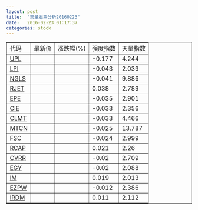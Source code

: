 ```yaml
---
layout: post
title:  "天量股票分析20160223"
date:   2016-02-23 01:17:37
categories: stock
---
```

<script type="text/javascript">
var stockList = []
stockList.push('gb_upl');
stockList.push('gb_lpi');
stockList.push('gb_ngls');
stockList.push('gb_rjet');
stockList.push('gb_epe');
stockList.push('gb_cie');
stockList.push('gb_clmt');
stockList.push('gb_mtcn');
stockList.push('gb_fsc');
stockList.push('gb_rcap');
stockList.push('gb_cvrr');
stockList.push('gb_egy');
stockList.push('gb_im');
stockList.push('gb_ezpw');
stockList.push('gb_irdm');
</script>

<table border="1">
 <tr>
  <td>代码</td>
  <td>最新价</td>
  <td>涨跌幅(%)</td>
 <td>强度指数</td>
 <td>天量指数</td>
</tr>
  <tr id="upl"><td><a href="http://stock.finance.sina.com.cn/usstock/quotes/UPL.html" target="_blank">UPL</a></td><td></td><td></td><td>-0.177</td><td>4.244</td></tr>
  <tr id="lpi"><td><a href="http://stock.finance.sina.com.cn/usstock/quotes/LPI.html" target="_blank">LPI</a></td><td></td><td></td><td>-0.043</td><td>2.039</td></tr>
  <tr id="ngls"><td><a href="http://stock.finance.sina.com.cn/usstock/quotes/NGLS.html" target="_blank">NGLS</a></td><td></td><td></td><td>-0.041</td><td>9.886</td></tr>
  <tr id="rjet"><td><a href="http://stock.finance.sina.com.cn/usstock/quotes/RJET.html" target="_blank">RJET</a></td><td></td><td></td><td>0.038</td><td>2.789</td></tr>
  <tr id="epe"><td><a href="http://stock.finance.sina.com.cn/usstock/quotes/EPE.html" target="_blank">EPE</a></td><td></td><td></td><td>-0.035</td><td>2.901</td></tr>
  <tr id="cie"><td><a href="http://stock.finance.sina.com.cn/usstock/quotes/CIE.html" target="_blank">CIE</a></td><td></td><td></td><td>-0.033</td><td>2.356</td></tr>
  <tr id="clmt"><td><a href="http://stock.finance.sina.com.cn/usstock/quotes/CLMT.html" target="_blank">CLMT</a></td><td></td><td></td><td>-0.033</td><td>4.466</td></tr>
  <tr id="mtcn"><td><a href="http://stock.finance.sina.com.cn/usstock/quotes/MTCN.html" target="_blank">MTCN</a></td><td></td><td></td><td>-0.025</td><td>13.787</td></tr>
  <tr id="fsc"><td><a href="http://stock.finance.sina.com.cn/usstock/quotes/FSC.html" target="_blank">FSC</a></td><td></td><td></td><td>-0.024</td><td>2.999</td></tr>
  <tr id="rcap"><td><a href="http://stock.finance.sina.com.cn/usstock/quotes/RCAP.html" target="_blank">RCAP</a></td><td></td><td></td><td>0.021</td><td>2.26</td></tr>
  <tr id="cvrr"><td><a href="http://stock.finance.sina.com.cn/usstock/quotes/CVRR.html" target="_blank">CVRR</a></td><td></td><td></td><td>-0.02</td><td>2.709</td></tr>
  <tr id="egy"><td><a href="http://stock.finance.sina.com.cn/usstock/quotes/EGY.html" target="_blank">EGY</a></td><td></td><td></td><td>-0.02</td><td>2.088</td></tr>
  <tr id="im"><td><a href="http://stock.finance.sina.com.cn/usstock/quotes/IM.html" target="_blank">IM</a></td><td></td><td></td><td>0.019</td><td>2.013</td></tr>
  <tr id="ezpw"><td><a href="http://stock.finance.sina.com.cn/usstock/quotes/EZPW.html" target="_blank">EZPW</a></td><td></td><td></td><td>-0.012</td><td>2.386</td></tr>
  <tr id="irdm"><td><a href="http://stock.finance.sina.com.cn/usstock/quotes/IRDM.html" target="_blank">IRDM</a></td><td></td><td></td><td>0.011</td><td>2.112</td></tr>
</table>
